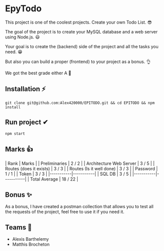 # EpyTodo

This project is one of the coolest projects. Create your own Todo List. 😎

The goal of the project is to create your MySQL database and a web server using Node.js. 😃

Your goal is to create the (backend) side of the project and all the tasks you need. 😁

But also you can build a proper (frontend) to your project as a bonus. 👌

We got the best grade either A 👀

## Installation ⚡

``` git clone git@github.com:Alex420000/EPITODO.git && cd EPITODO && npm install ```

## Run project ✔

```` npm start ````

## Marks 👍
| Rank | Marks |
| Preliminaries | 2 / 2 |
| Architecture Web Server	| 3 / 5 |
| Routes (does it exists) |	3 / 3 |
| Routes (Is it well done) | 3 / 3 |
| Password | 1 / 1 |
| Token	| 3 / 3 |
|-----------|-----------|
| SQL DB | 3 / 5 |
|-----------|-----------|
| Total Average | 18 / 22 |

## Bonus ✨
As a bonus, I have created a postman collection that allows you to test all the requests of the project,
feel free to use it if you need it.

## Teams 🙌
* Alexis Barthelemy
* Matthis Brocheton
